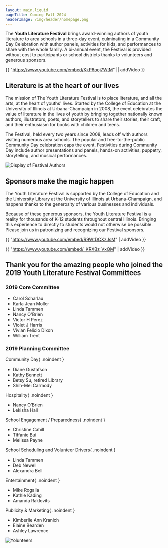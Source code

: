 ```yaml
---
layout: main.liquid
pageTitle: Coming Fall 2024
headerImage: /img/header/homepage.png
---
```

The **Youth Literature Festival** brings award-winning authors of youth literature to area schools in a three-day event, culminating in a Community Day Celebration with author panels, activities for kids, and performances to share with the whole family. A bi-annual event, the Festival is provided without cost to participants or school districts thanks to volunteers and generous sponsors.

{{ "https://www.youtube.com/embed/KkP6ooj7WtM" || addVideo }}

## Literature is at the heart of our lives

The mission of The Youth Literature Festival is to place literature, and all the arts, at the heart of youths' lives. Started by the College of Education at the University of Illinois at Urbana-Champaign in 2008, the event celebrates the value of literature in the lives of youth by bringing together nationally known authors, illustrators, poets, and storytellers to share their stories, their craft, and their enthusiasm for books with children and teens.

The Festival, held every two years since 2008, leads off with authors visiting numerous area schools. The popular and free-to-the-public Community Day celebration caps the event. Festivities during Community Day include author presentations and panels, hands-on activities, puppetry, storytelling, and musical performances.

![Display of Festival Authors](/img/home/dsc_0106.jpg)

## Sponsors make the magic happen

The Youth Literature Festival is supported by the College of Education and the University Library at the University of Illinois at Urbana-Champaign, and happens thanks to the generosity of various businesses and individuals.

Because of these generous sponsors, the Youth Literature Festival is a reality for thousands of K-12 students throughout central Illinois. Bringing this experience to directly to students would not otherwise be possible. Please join us in patronizing and recognizing our Festival sponsors.

{{ "https://www.youtube.com/embed/R9WtDCXzJsM" | addVideo }}

{{ "https://www.youtube.com/embed/_KRXBz_VxQM" | addVideo }}

## Thank you for the amazing people who joined the 2019 Youth Literature Festival Committees   

### 2019 Core Committee 

* Carol Scharlau
* Karla Jean Moller
* Linda Tammen
* Nancy O'Brien
* Victor H Perez
* Violet J Harris
* Vivian Felicio Dixon
* William Trent
 
### 2019 Planning Committee 

Community Day{ .noindent }	

* Diane Gustafson
* Kathy Bennett 
* Betsy Su, retired Library 
* Shih-Mei Carmody

Hospitality{ .noindent }	

* Nancy O’Brien
* Lekisha Hall

School Engagement / Preparedness{ .noindent }	

* Christine Cahill
* Tiffanie Bui
* Melissa Payne

School Scheduling and Volunteer Drivers{ .noindent }	

* Linda Tammen
* Deb Newell  
* Alexandra Bell
 
Entertainment{ .noindent }
	
* Mike Rogalla 
* Kathie Kading
* Amanda Raklovits

Publicity & Marketing{ .noindent }	

* Kimberlie Ann Kranich 
* Elaine Bearden
* Ashley Lawrence

![Yolunteers](/img/home/dsc04636.jpg)
